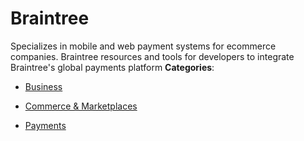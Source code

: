 # Braintree


Specializes in mobile and web payment systems for ecommerce companies.  Braintree resources and tools for developers to integrate Braintree's global payments platform
**Categories**:

- [Business](https://github/awesome-apis/awesome-apis#business)

- [Commerce & Marketplaces](https://github/awesome-apis/awesome-apis#commerce-and-marketplaces)

- [Payments](https://github/awesome-apis/awesome-apis#payments)



